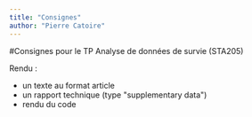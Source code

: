 ```yaml
---
title: "Consignes"
author: "Pierre Catoire"
---
```


#Consignes pour le TP Analyse de données de survie (STA205)

Rendu :
- un texte au format article
- un rapport technique (type "supplementary data")
- rendu du code
